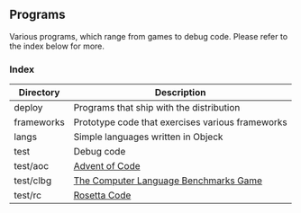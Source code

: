 ## Programs 
Various programs, which range from games to debug code. Please refer to the index below for more.

### Index
| Directory | Description |
| --- | ----------- |
| deploy | Programs that ship with the distribution |
| frameworks | Prototype code that exercises various frameworks |
| langs | Simple languages written in Objeck |
| test | Debug code |
| test/aoc | [Advent of Code](https://adventofcode.com/) |
| test/clbg | [The Computer Language Benchmarks Game](https://benchmarksgame-team.pages.debian.net/benchmarksgame/index.html) |
| test/rc | [Rosetta Code](https://rosettacode.org/wiki/Category:Objeck) |
